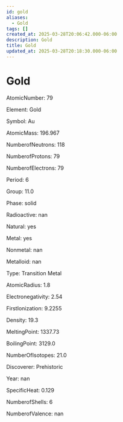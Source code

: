 ```yaml
---
id: gold
aliases:
  - Gold
tags: []
created_at: 2025-03-28T20:06:42.000-06:00
description: Gold
title: Gold
updated_at: 2025-03-28T20:18:30.000-06:00
---
```




# Gold

AtomicNumber: 79

Element: Gold

Symbol: Au

AtomicMass: 196.967

NumberofNeutrons: 118

NumberofProtons: 79

NumberofElectrons: 79

Period: 6

Group: 11.0

Phase: solid

Radioactive: nan

Natural: yes

Metal: yes

Nonmetal: nan

Metalloid: nan

Type: Transition Metal

AtomicRadius: 1.8

Electronegativity: 2.54

FirstIonization: 9.2255

Density: 19.3

MeltingPoint: 1337.73

BoilingPoint: 3129.0

NumberOfIsotopes: 21.0

Discoverer: Prehistoric

Year: nan

SpecificHeat: 0.129

NumberofShells: 6

NumberofValence: nan

